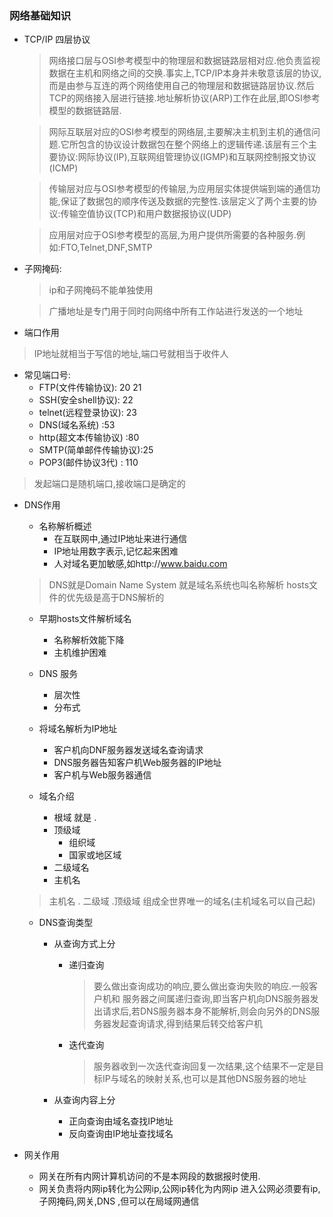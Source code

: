 ### 网络基础知识
+ TCP/IP 四层协议
  > 网络接口层与OSI参考模型中的物理层和数据链路层相对应.他负责监视数据在主机和网络之间的交换.事实上,TCP/IP本身并未敬意该层的协议,而是由参与互连的两个网络使用自己的物理层和数据链路层协议.然后TCP的网络接入层进行链接.地址解析协议(ARP)工作在此层,即OSI参考模型的数据链路层.

  > 网际互联层对应的OSI参考模型的网络层,主要解决主机到主机的通信问题.它所包含的协议设计数据包在整个网络上的逻辑传递.该层有三个主要协议:网际协议(IP),互联网组管理协议(IGMP)和互联网控制报文协议(ICMP)

  > 传输层对应与OSI参考模型的传输层,为应用层实体提供端到端的通信功能,保证了数据包的顺序传送及数据的完整性.该层定义了两个主要的协议:传输空值协议(TCP)和用户数据报协议(UDP)

  > 应用层对应于OSI参考模型的高层,为用户提供所需要的各种服务.例如:FTO,Telnet,DNF,SMTP

+ 子网掩码:
  > ip和子网掩码不能单独使用

  > 广播地址是专门用于同时向网络中所有工作站进行发送的一个地址

+ 端口作用
 > IP地址就相当于写信的地址,端口号就相当于收件人

  - 常见端口号:
	  - FTP(文件传输协议): 20 21
	  - SSH(安全shell协议): 22
	  - telnet(远程登录协议): 23
	  - DNS(域名系统) :53
	  - http(超文本传输协议) :80
	  - SMTP(简单邮件传输协议):25
	  - POP3(邮件协议3代) : 110

  > 发起端口是随机端口,接收端口是确定的

+ DNS作用
  - 名称解析概述
    - 在互联网中,通过IP地址来进行通信
    - IP地址用数字表示,记忆起来困难
    - 人对域名更加敏感,如http://www.baidu.com
  > DNS就是Domain Name System  就是域名系统也叫名称解析
  hosts文件的优先级是高于DNS解析的

  - 早期hosts文件解析域名
    - 名称解析效能下降
    - 主机维护困难
  - DNS 服务
    - 层次性
    - 分布式

  - 将域名解析为IP地址
    - 客户机向DNF服务器发送域名查询请求
    - DNS服务器告知客户机Web服务器的IP地址
    - 客户机与Web服务器通信
  - 域名介绍
    - 根域  就是 .
    - 顶级域
      - 组织域
      - 国家或地区域
    - 二级域名
    - 主机名
  > 主机名 . 二级域 .顶级域 组成全世界唯一的域名(主机域名可以自己起)

  - DNS查询类型
  	- 从查询方式上分
  		- 递归查询
  			> 要么做出查询成功的响应,要么做出查询失败的响应.一般客户机和	服务器之间属递归查询,即当客户机向DNS服务器发出请求后,若DNS服务器本身不能解析,则会向另外的DNS服务器发起查询请求,得到结果后转交给客户机

       - 迭代查询
  		   > 服务器收到一次迭代查询回复一次结果,这个结果不一定是目标IP与域名的映射关系,也可以是其他DNS服务器的地址

	- 从查询内容上分
		- 正向查询由域名查找IP地址
		- 反向查询由IP地址查找域名

+ 网关作用
  - 网关在所有内网计算机访问的不是本网段的数据报时使用.
  - 网关负责将内网ip转化为公网ip,公网ip转化为内网ip
  进入公网必须要有ip,子网掩码,网关,DNS ,但可以在局域网通信
